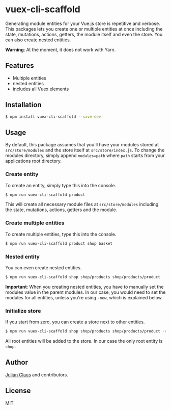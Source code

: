 # vuex-cli-scaffold

Generating module entities for your Vue.js store is repetitive and verbose. This packages lets you create one or 
multiple entities at once including the state, mutations, actions, getters, the module itself and even the store. You 
can also create nested entities.

**Warning**: At the moment, it does not work with Yarn.

## Features

- Multiple entities
- nested entities
- includes all Vuex elements

## Installation

```bash
$ npm install vuex-cli-scaffold --save-dev
```

## Usage

By default, this package assumes that you'll have your modules stored at `src/store/modules` and the store itself at 
`src/store/index.js`. To change the modules directory, simply append `modules=path` where `path` starts from your 
applications root directory.

### Create entity

To create an entity, simply type this into the console.

```bash
$ npm run vuex-cli-scaffold product
```

This will create all necessary module files at `src/store/modules` including the state, mutations, actions, getters and 
the module.

### Create multiple entities

To create multiple entities, type this into the console.

```bash
$ npm run vuex-cli-scaffold product shop basket
```

### Nested entity

You can even create nested entities.

```bash
$ npm run vuex-cli-scaffold shop shop/products shop/products/product
```

**Important**: When you creating nested entities, you have to manually set the modules value in the parent modules. In 
our case, you would need to set the modules for all entities, unless you're using `-new`, which is explained below. 

### Initialize store

If you start from zero, you can create a store next to other entities.

```bash
$ npm run vuex-cli-scaffold shop shop/products shop/products/product -new
```

All root entities will be added to the store. In our case the only root entity is `shop`.

## Author

[Julian Claus](https://www.julian-claus.de) and contributors.

## License

MIT
